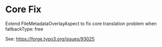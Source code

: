 Core Fix
==============================================================

Extend FileMetadataOverlayAspect to fix core translation problem when fallbackType: free

See: https://forge.typo3.org/issues/93025
